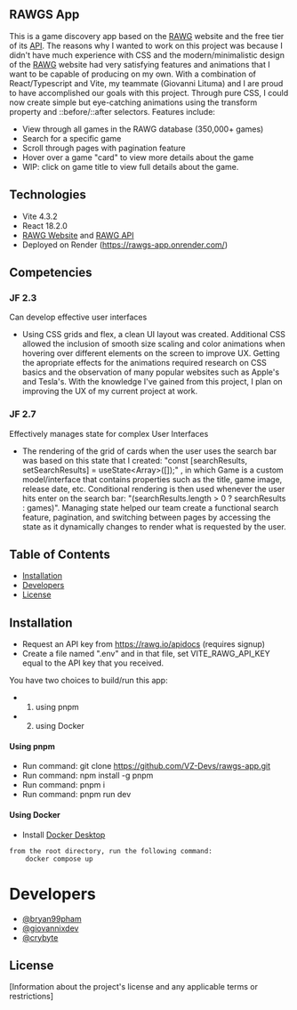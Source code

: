 ## RAWGS App
This is a game discovery app based on the [RAWG](https://rawg.io/) website and the free tier of its [API](https://api.rawg.io/docs/). The reasons why I wanted to work on this project was because I didn't have much experience with CSS and the modern/minimalistic design of the [RAWG](https://rawg.io/) website had very satisfying features and animations that I want to be capable of producing on my own. With a combination of React/Typescript and Vite, my teammate (Giovanni Lituma) and I are proud to have accomplished our goals with this project. Through pure CSS, I could now create simple but eye-catching animations using the transform property and ::before/::after selectors. Features include:
- View through all games in the RAWG database (350,000+ games)
- Search for a specific game
- Scroll through pages with pagination feature
- Hover over a game "card" to view more details about the game
- WIP: click on game title to view full details about the game.

## Technologies
- Vite 4.3.2
- React 18.2.0
- [RAWG Website](https://rawg.io/) and [RAWG API](https://api.rawg.io/docs/)
- Deployed on Render (https://rawgs-app.onrender.com/)

## Competencies
### JF 2.3
Can develop effective user interfaces
- Using CSS grids and flex, a clean UI layout was created. Additional CSS allowed the inclusion of smooth size scaling and color animations when hovering over different elements on the screen to improve UX. Getting the apropriate effects for the animations required research on CSS basics and the observation of many popular websites such as Apple's and Tesla's. With the knowledge I've gained from this project, I plan on improving the UX of my current project at work.

### JF 2.7
Effectively manages state for complex User Interfaces
- The rendering of the grid of cards when the user uses the search bar was based on this state that I created: "const [searchResults, setSearchResults] = useState<Array<Game>>([]);" , in which Game is a custom model/interface that contains properties such as the title, game image, release date, etc. Conditional rendering is then used whenever the user hits enter on the search bar: "(searchResults.length > 0 ? searchResults : games)". Managing state helped our team create a functional search feature, pagination, and switching between pages by accessing the state as it dynamically changes to render what is requested by the user.

## Table of Contents

- [Installation](#installation)
- [Developers](#contributing)
- [License](#license)

## Installation

- Request an API key from https://rawg.io/apidocs (requires signup)
- Create a file named ".env" and in that file, set VITE_RAWG_API_KEY equal to the API key that you received.

You have two choices to build/run this app:
- 1. using pnpm
- 2. using Docker

#### Using pnpm

- Run command: git clone https://github.com/VZ-Devs/rawgs-app.git
- Run command: npm install -g pnpm
- Run command: pnpm i
- Run command: pnpm run dev

#### Using Docker
- Install [Docker Desktop](https://www.docker.com/products/docker-desktop/)
```
from the root directory, run the following command:
    docker compose up
```

# Developers
- [@bryan99pham](https://github.com/bryan99pham)
- [@giovannixdev](https://github.com/giovannixdev)
- [@crybyte](https://github.com/crybyte)

## License

[Information about the project's license and any applicable terms or restrictions]
